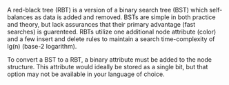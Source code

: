A red-black tree (RBT) is a version of a binary search tree (BST) which self-balances as data is added and removed. BSTs are simple in both practice and theory, but lack assurances that their primary advantage (fast searches) is guarenteed. RBTs utilize one additional node attribute (color) and a few insert and delete rules to maintain a search time-complexity of lg(n) (base-2 logarithm).

To convert a BST to a RBT, a binary attribute must be added to the node structure. This attribute would ideally be stored as a single bit, but that option may not be available in your language of choice.